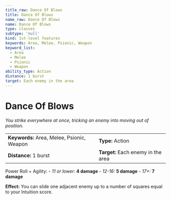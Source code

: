 ```yaml
---
title_raw: Dance Of Blows
title: Dance Of Blows
name_raw: Dance Of Blows
name: Dance Of Blows
type: classes
subtype: 'null'
kind: 1st-level features
keywords: Area, Melee, Psionic, Weapon
keyword_list:
  - Area
  - Melee
  - Psionic
  - Weapon
ability_type: Action
distance: 1 burst
target: Each enemy in the area
---
```


# Dance Of Blows

*You strike everywhere at once, tricking an enemy into moving out of position.*

|                                            |                                    |
| :----------------------------------------- | :--------------------------------- |
| **Keywords:** Area, Melee, Psionic, Weapon | **Type:** Action                   |
| **Distance:** 1 burst                      | **Target:** Each enemy in the area |

Power Roll + Agility: - *11 or lower:* **4 damage** - *12-16:* **5 damage** - *17+:* **7 damage**

**Effect:** You can slide one adjacent enemy up to a number of squares equal to your Intuition score.
